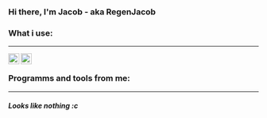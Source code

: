 ### Hi there, I'm Jacob - aka RegenJacob

### What i use:
---
[<img align="left" alt="ArtixLinux" width="22px" src="https://simpleicons.org/icons/linux.svg" />][artix]
[<img align="left" alt="NeoVim" width="22px" src="https://simpleicons.org/icons/neovim.svg" />][nvim]

<br />

### Programms and tools from me:
---
##### Looks like nothing :c

[artix]: https://artixlinux.org/
[nvim]: https://neovim.io/
